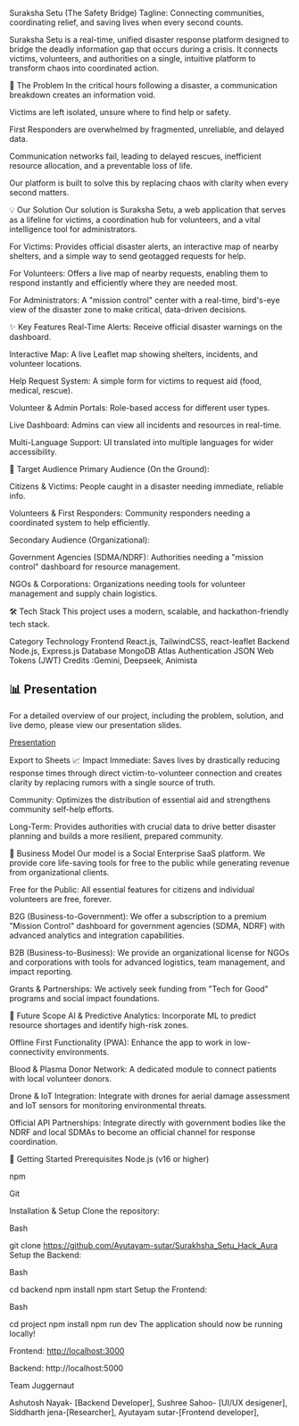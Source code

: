 Suraksha Setu (The Safety Bridge)
Tagline: Connecting communities, coordinating relief, and saving lives when every second counts.

Suraksha Setu is a real-time, unified disaster response platform designed to bridge the deadly information gap that occurs during a crisis. It connects victims, volunteers, and authorities on a single, intuitive platform to transform chaos into coordinated action.



🎯 The Problem
In the critical hours following a disaster, a communication breakdown creates an information void.

Victims are left isolated, unsure where to find help or safety.

First Responders are overwhelmed by fragmented, unreliable, and delayed data.

Communication networks fail, leading to delayed rescues, inefficient resource allocation, and a preventable loss of life.

Our platform is built to solve this by replacing chaos with clarity when every second matters.



💡 Our Solution
Our solution is Suraksha Setu, a web application that serves as a lifeline for victims, a coordination hub for volunteers, and a vital intelligence tool for administrators.

For Victims: Provides official disaster alerts, an interactive map of nearby shelters, and a simple way to send geotagged requests for help.

For Volunteers: Offers a live map of nearby requests, enabling them to respond instantly and efficiently where they are needed most.

For Administrators: A "mission control" center with a real-time, bird's-eye view of the disaster zone to make critical, data-driven decisions.



✨ Key Features
Real-Time Alerts: Receive official disaster warnings on the dashboard.

Interactive Map: A live Leaflet map showing shelters, incidents, and volunteer locations.

Help Request System: A simple form for victims to request aid (food, medical, rescue).

Volunteer & Admin Portals: Role-based access for different user types.

Live Dashboard: Admins can view all incidents and resources in real-time.

Multi-Language Support: UI translated into multiple languages for wider accessibility.



👥 Target Audience
Primary Audience (On the Ground):

Citizens & Victims: People caught in a disaster needing immediate, reliable info.

Volunteers & First Responders: Community responders needing a coordinated system to help efficiently.

Secondary Audience (Organizational):

Government Agencies (SDMA/NDRF): Authorities needing a "mission control" dashboard for resource management.

NGOs & Corporations: Organizations needing tools for volunteer management and supply chain logistics.



🛠️ Tech Stack
This project uses a modern, scalable, and hackathon-friendly tech stack.

Category	Technology
Frontend	React.js, TailwindCSS, react-leaflet
Backend	Node.js, Express.js
Database	MongoDB Atlas
Authentication	JSON Web Tokens (JWT)
Credits :Gemini, Deepseek, Animista

## 📊 Presentation

For a detailed overview of our project, including the problem, solution, and live demo, please view our presentation slides.


 [Presentation ](https://docs.google.com/presentation/d/1ZNg_F96ix20ERjTRFu9pB3JErJrO-A6r/edit?usp=sharing&ouid=103080980763319932574&rtpof=true&sd=true)


Export to Sheets
📈 Impact
Immediate: Saves lives by drastically reducing response times through direct victim-to-volunteer connection and creates clarity by replacing rumors with a single source of truth.

Community: Optimizes the distribution of essential aid and strengthens community self-help efforts.

Long-Term: Provides authorities with crucial data to drive better disaster planning and builds a more resilient, prepared community.



💼 Business Model
Our model is a Social Enterprise SaaS platform. We provide core life-saving tools for free to the public while generating revenue from organizational clients.

Free for the Public: All essential features for citizens and individual volunteers are free, forever.

B2G (Business-to-Government): We offer a subscription to a premium "Mission Control" dashboard for government agencies (SDMA, NDRF) with advanced analytics and integration capabilities.

B2B (Business-to-Business): We provide an organizational license for NGOs and corporations with tools for advanced logistics, team management, and impact reporting.

Grants & Partnerships: We actively seek funding from "Tech for Good" programs and social impact foundations.



🚀 Future Scope
AI & Predictive Analytics: Incorporate ML to predict resource shortages and identify high-risk zones.

Offline First Functionality (PWA): Enhance the app to work in low-connectivity environments.

Blood & Plasma Donor Network: A dedicated module to connect patients with local volunteer donors.

Drone & IoT Integration: Integrate with drones for aerial damage assessment and IoT sensors for monitoring environmental threats.

Official API Partnerships: Integrate directly with government bodies like the NDRF and local SDMAs to become an official channel for response coordination.



🚀 Getting Started
Prerequisites
Node.js (v16 or higher)

npm 

Git

Installation & Setup
Clone the repository:

Bash

git clone https://github.com/Ayutayam-sutar/Surakhsha_Setu_Hack_Aura
Setup the Backend:

Bash

cd backend
npm install
npm start
Setup the Frontend:

Bash

cd project
npm install
npm run dev
The application should now be running locally!

Frontend: [http://localhost:3000](http://localhost:3000/)

Backend: http://localhost:5000



Team
Juggernaut

Ashutosh Nayak- [Backend Developer], 
Sushree Sahoo- [UI/UX desigener], 
Siddharth jena-[Researcher], 
Ayutayam sutar-[Frontend developer], 

